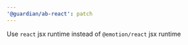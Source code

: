 ```yaml
---
'@guardian/ab-react': patch
---
```


Use `react` jsx runtime instead of `@emotion/react` jsx runtime
